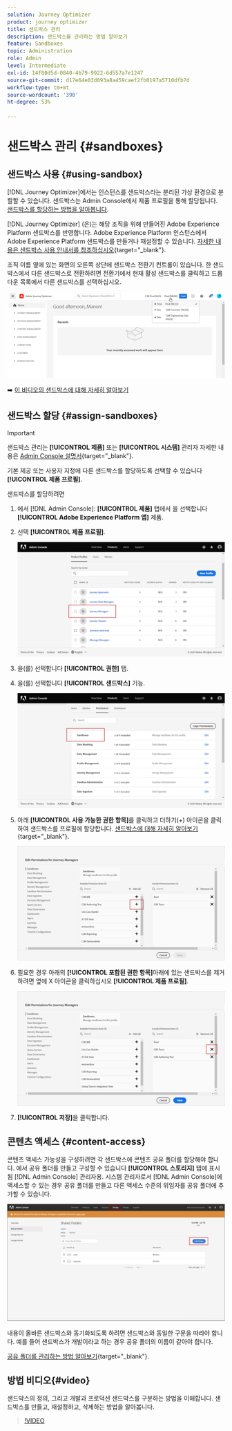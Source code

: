```yaml
---
solution: Journey Optimizer
product: journey optimizer
title: 샌드박스 관리
description: 샌드박스를 관리하는 방법 알아보기
feature: Sandboxes
topic: Administration
role: Admin
level: Intermediate
exl-id: 14f80d5d-0840-4b79-9922-6d557a7e1247
source-git-commit: d17e64e03d093a8a459caef2fb0197a5710dfb7d
workflow-type: tm+mt
source-wordcount: '390'
ht-degree: 53%

---
```


# 샌드박스 관리 {#sandboxes}

## 샌드박스 사용 {#using-sandbox}

[!DNL Journey Optimizer]에서는 인스턴스를 샌드박스라는 분리된 가상 환경으로 분할할 수 있습니다.
샌드박스는 Admin Console에서 제품 프로필을 통해 할당됩니다. [샌드박스를 할당하는 방법을 알아봅니다](permissions.md#create-product-profile).

[!DNL Journey Optimizer] (은)는 해당 조직을 위해 만들어진 Adobe Experience Platform 샌드박스를 반영합니다.
Adobe Experience Platform 인스턴스에서 Adobe Experience Platform 샌드박스를 만들거나 재설정할 수 있습니다. [자세한 내용은 샌드박스 사용 안내서를 참조하십시오](https://experienceleague.adobe.com/docs/experience-platform/sandbox/ui/user-guide.html?lang=ko-KR){target=&quot;_blank&quot;}.

조직 이름 옆에 있는 화면의 오른쪽 상단에 샌드박스 전환기 컨트롤이 있습니다. 한 샌드박스에서 다른 샌드박스로 전환하려면 전환기에서 현재 활성 샌드박스를 클릭하고 드롭다운 목록에서 다른 샌드박스를 선택하십시오.

![](assets/sandbox_5.png)

➡️ [이 비디오의 샌드박스에 대해 자세히 알아보기](#video)

## 샌드박스 할당 {#assign-sandboxes}

>[!IMPORTANT]
>
> 샌드박스 관리는 **[!UICONTROL 제품]** 또는 **[!UICONTROL 시스템]** 관리자 자세한 내용은 [Admin Console 설명서](https://helpx.adobe.com/enterprise/admin-guide.html/enterprise/using/admin-roles.ug.html){target=&quot;_blank&quot;}.

기본 제공 또는 사용자 지정에 다른 샌드박스를 할당하도록 선택할 수 있습니다 **[!UICONTROL 제품 프로필]**.

샌드박스를 할당하려면

1. 에서 [!DNL Admin Console]: **[!UICONTROL 제품]** 탭에서 을 선택합니다 **[!UICONTROL Adobe Experience Platform 앱]** 제품.

1. 선택 **[!UICONTROL 제품 프로필]**.

   ![](assets/sandbox_1.png)

1. 을(를) 선택합니다 **[!UICONTROL 권한]** 탭.

1. 을(를) 선택합니다 **[!UICONTROL 샌드박스]** 기능.

   ![](assets/sandbox_2.png)

1. 아래 **[!UICONTROL 사용 가능한 권한 항목]**&#x200B;를 클릭하고 더하기(+) 아이콘을 클릭하여 샌드박스를 프로필에 할당합니다. [샌드박스에 대해 자세히 알아보기](https://experienceleague.adobe.com/docs/experience-platform/sandbox/home.html?lang=ko){target=&quot;_blank&quot;}.

   ![](assets/sandbox_3.png)

1. 필요한 경우 아래의 **[!UICONTROL 포함된 권한 항목]**&#x200B;아래에 있는 샌드박스를 제거하려면 옆에 X 아이콘을 클릭하십시오 **[!UICONTROL 제품 프로필]**.

   ![](assets/sandbox_4.png)

1. **[!UICONTROL 저장]**&#x200B;을 클릭합니다.

## 콘텐츠 액세스 {#content-access}

콘텐츠 액세스 가능성을 구성하려면 각 샌드박스에 콘텐츠 공유 폴더를 할당해야 합니다. 에서 공유 폴더를 만들고 구성할 수 있습니다 **[!UICONTROL 스토리지]** 탭에 표시됨 [!DNL Admin Console] 관리자용. 시스템 관리자로서 [!DNL Admin Console]에 액세스할 수 있는 경우 공유 폴더를 만들고 다른 액세스 수준의 위임자를 공유 폴더에 추가할 수 있습니다.

![](assets/do-not-localize/content_access.png)

내용이 올바른 샌드박스와 동기화되도록 하려면 샌드박스와 동일한 구문을 따라야 합니다. 예를 들어 샌드박스가 개발이라고 하는 경우 공유 폴더의 이름이 같아야 합니다.

[공유 폴더를 관리하는 방법 알아보기](https://helpx.adobe.com/enterprise/admin-guide.html/enterprise/using/manage-adobe-storage.ug.html){target=&quot;_blank&quot;}.

## 방법 비디오{#video}

샌드박스의 정의, 그리고 개발과 프로덕션 샌드박스를 구분하는 방법을 이해합니다. 샌드박스를 만들고, 재설정하고, 삭제하는 방법을 알아봅니다.

>[!VIDEO](https://video.tv.adobe.com/v/334355?quality=12)
